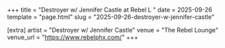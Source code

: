 +++
title = "Destroyer w/ Jennifer Castle at Rebel L  "
date = 2025-09-26
template = "page.html"
slug = "2025-09-26-destroyer-w-jennifer-castle"

[extra]
artist = "Destroyer w/ Jennifer Castle"
venue = "The Rebel Lounge"
venue_url = "https://www.rebelphx.com/"
+++

